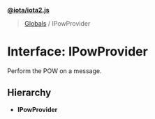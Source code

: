 **[@iota/iota2.js](../README.md)**

> [Globals](../README.md) / IPowProvider

# Interface: IPowProvider

Perform the POW on a message.

## Hierarchy

* **IPowProvider**
